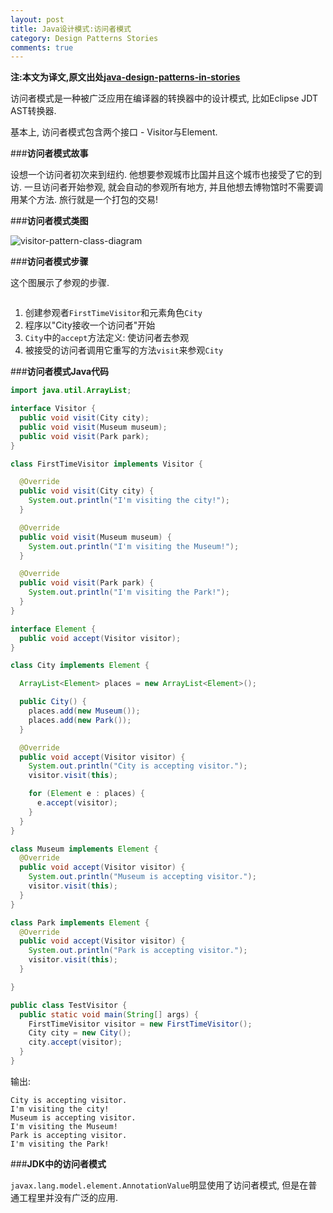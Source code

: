 ```yaml
---
layout: post
title: Java设计模式:访问者模式
category: Design Patterns Stories
comments: true
---
```


**注:本文为译文,原文出处[java-design-patterns-in-stories](http://www.programcreek.com/java-design-patterns-in-stories/)**

访问者模式是一种被广泛应用在编译器的转换器中的设计模式, 比如Eclipse JDT AST转换器.

基本上, 访问者模式包含两个接口 - Visitor与Element.



###**访问者模式故事**

设想一个访问者初次来到纽约. 他想要参观城市比国并且这个城市也接受了它的到访. 一旦访问者开始参观, 就会自动的参观所有地方, 并且他想去博物馆时不需要调用某个方法. 旅行就是一个打包的交易!

###**访问者模式类图**

<img class="alignleft size-full wp-image-8094" alt="visitor-pattern-class-diagram" src="http://www.programcreek.com/wp-content/uploads/2011/05/visitor-pattern-class-diagram.jpg">

###**访问者模式步骤**

这个图展示了参观的步骤.

<img class="alignleft size-full wp-image-3016" title="VisitorPatternWorkFlow" alt="" src="http://www.programcreek.com/wp-content/uploads/2011/05/VisitorPatternWorkFlow.jpg">

1. 创建参观者`FirstTimeVisitor`和元素角色`City`
2. 程序以"City接收一个访问者"开始
3. `City`中的`accept`方法定义: 使访问者去参观
4. 被接受的访问者调用它重写的方法`visit`来参观`City`

###**访问者模式Java代码**

``` java
import java.util.ArrayList;

interface Visitor {
  public void visit(City city);
  public void visit(Museum museum);
  public void visit(Park park);
}

class FirstTimeVisitor implements Visitor {

  @Override
  public void visit(City city) {
    System.out.println("I'm visiting the city!");
  }

  @Override
  public void visit(Museum museum) {
    System.out.println("I'm visiting the Museum!");
  }

  @Override
  public void visit(Park park) {
    System.out.println("I'm visiting the Park!");
  }
}

interface Element {
  public void accept(Visitor visitor);
}

class City implements Element {

  ArrayList<Element> places = new ArrayList<Element>();

  public City() {
    places.add(new Museum());
    places.add(new Park());
  }

  @Override
  public void accept(Visitor visitor) {
    System.out.println("City is accepting visitor.");
    visitor.visit(this);

    for (Element e : places) {
      e.accept(visitor);
    }
  }
}

class Museum implements Element {
  @Override
  public void accept(Visitor visitor) {
    System.out.println("Museum is accepting visitor.");
    visitor.visit(this);
  }
}

class Park implements Element {
  @Override
  public void accept(Visitor visitor) {
    System.out.println("Park is accepting visitor.");
    visitor.visit(this);
  }

}

public class TestVisitor {
  public static void main(String[] args) {
    FirstTimeVisitor visitor = new FirstTimeVisitor();
    City city = new City();
    city.accept(visitor);
  }
}
```
输出:
``` text
City is accepting visitor.
I'm visiting the city!
Museum is accepting visitor.
I'm visiting the Museum!
Park is accepting visitor.
I'm visiting the Park!
```

###**JDK中的访问者模式**

`javax.lang.model.element.AnnotationValue`明显使用了访问者模式, 但是在普通工程里并没有广泛的应用.
